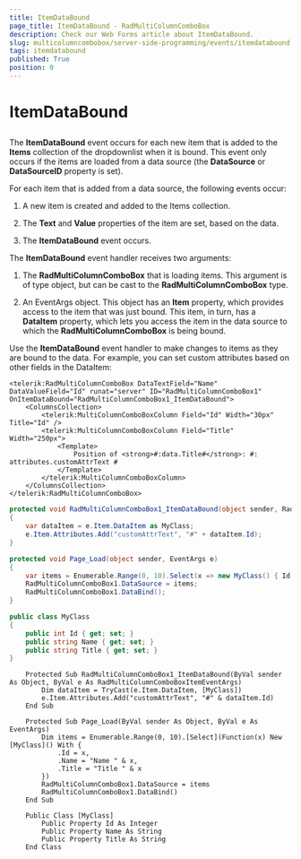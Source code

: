 ```yaml
---
title: ItemDataBound
page_title: ItemDataBound - RadMultiColumnComboBox
description: Check our Web Forms article about ItemDataBound.
slug: multicolumncombobox/server-side-programming/events/itemdatabound
tags: itemdatabound
published: True
position: 0
---
```


# ItemDataBound



## 

The **ItemDataBound** event occurs for each new item that is added to the **Items** collection of the dropdownlist when it is bound. This event only occurs if the items are loaded from a data source (the **DataSource** or **DataSourceID** property is set).

For each item that is added from a data source, the following events occur:

1. A new item is created and added to the Items collection.

2. The **Text** and **Value** properties of the item are set, based on the data.

3. The **ItemDataBound** event occurs.

The **ItemDataBound** event handler receives two arguments:

1. The **RadMultiColumnComboBox** that is loading items. This argument is of type object, but can be cast to the **RadMultiColumnComboBox** type.

2. An EventArgs object. This object has an **Item** property, which provides access to the item that was just bound. This item, in turn, has a **DataItem** property, which lets you access the item in the data source to which the **RadMultiColumnComboBox** is being bound.

Use the **ItemDataBound** event handler to make changes to items as they are bound to the data. For example, you can set custom attributes based on other fields in the DataItem:

````ASPNET
<telerik:RadMultiColumnComboBox DataTextField="Name" DataValueField="Id" runat="server" ID="RadMultiColumnComboBox1" OnItemDataBound="RadMultiColumnComboBox1_ItemDataBound">
    <ColumnsCollection>
        <telerik:MultiColumnComboBoxColumn Field="Id" Width="30px" Title="Id" />
        <telerik:MultiColumnComboBoxColumn Field="Title" Width="250px">
            <Template>
                Position of <strong>#:data.Title#</strong>: #: attributes.customAttrText #
            </Template>
        </telerik:MultiColumnComboBoxColumn>
    </ColumnsCollection>
</telerik:RadMultiColumnComboBox>
````


````C#
protected void RadMultiColumnComboBox1_ItemDataBound(object sender, RadMultiColumnComboBoxItemEventArgs e)
{
    var dataItem = e.Item.DataItem as MyClass;
    e.Item.Attributes.Add("customAttrText", "#" + dataItem.Id);
}

protected void Page_Load(object sender, EventArgs e)
{
    var items = Enumerable.Range(0, 10).Select(x => new MyClass() { Id = x, Name = "Name " + x, Title = "Title " + x });
    RadMultiColumnComboBox1.DataSource = items;
    RadMultiColumnComboBox1.DataBind();
}

public class MyClass
{
    public int Id { get; set; }
    public string Name { get; set; }
    public string Title { get; set; }
}
````
````VB.NET
    Protected Sub RadMultiColumnComboBox1_ItemDataBound(ByVal sender As Object, ByVal e As RadMultiColumnComboBoxItemEventArgs)
        Dim dataItem = TryCast(e.Item.DataItem, [MyClass])
        e.Item.Attributes.Add("customAttrText", "#" & dataItem.Id)
    End Sub

    Protected Sub Page_Load(ByVal sender As Object, ByVal e As EventArgs)
        Dim items = Enumerable.Range(0, 10).[Select](Function(x) New [MyClass]() With {
            .Id = x,
            .Name = "Name " & x,
            .Title = "Title " & x
        })
        RadMultiColumnComboBox1.DataSource = items
        RadMultiColumnComboBox1.DataBind()
    End Sub

    Public Class [MyClass]
        Public Property Id As Integer
        Public Property Name As String
        Public Property Title As String
    End Class
````

